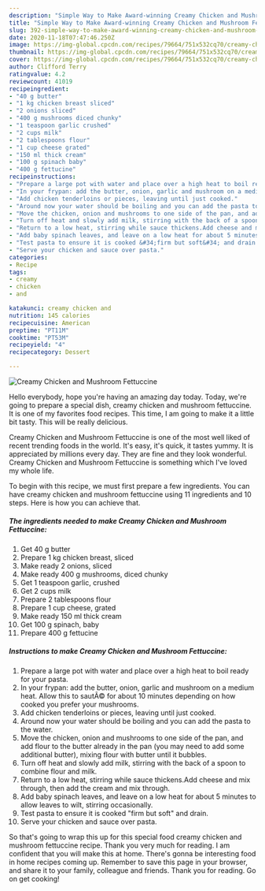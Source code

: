 ```yaml
---
description: "Simple Way to Make Award-winning Creamy Chicken and Mushroom Fettuccine"
title: "Simple Way to Make Award-winning Creamy Chicken and Mushroom Fettuccine"
slug: 392-simple-way-to-make-award-winning-creamy-chicken-and-mushroom-fettuccine
date: 2020-11-18T07:47:46.250Z
image: https://img-global.cpcdn.com/recipes/79664/751x532cq70/creamy-chicken-and-mushroom-fettuccine-recipe-main-photo.jpg
thumbnail: https://img-global.cpcdn.com/recipes/79664/751x532cq70/creamy-chicken-and-mushroom-fettuccine-recipe-main-photo.jpg
cover: https://img-global.cpcdn.com/recipes/79664/751x532cq70/creamy-chicken-and-mushroom-fettuccine-recipe-main-photo.jpg
author: Clifford Terry
ratingvalue: 4.2
reviewcount: 41019
recipeingredient:
- "40 g butter"
- "1 kg chicken breast sliced"
- "2 onions sliced"
- "400 g mushrooms diced chunky"
- "1 teaspoon garlic crushed"
- "2 cups milk"
- "2 tablespoons flour"
- "1 cup cheese grated"
- "150 ml thick cream"
- "100 g spinach baby"
- "400 g fettucine"
recipeinstructions:
- "Prepare a large pot with water and place over a high heat to boil ready for your pasta."
- "In your frypan: add the butter, onion, garlic and mushroom on a medium heat. Allow this to sautÃ© for about 10 minutes depending on how cooked you prefer your mushrooms."
- "Add chicken tenderloins or pieces, leaving until just cooked."
- "Around now your water should be boiling and you can add the pasta to the water."
- "Move the chicken, onion and mushrooms to one side of the pan, and add flour to the butter already in the pan (you may need to add some additional butter), mixing flour with butter until it bubbles."
- "Turn off heat and slowly add milk, stirring with the back of a spoon to combine flour and milk."
- "Return to a low heat, stirring while sauce thickens.Add cheese and mix through, then add the cream and mix through."
- "Add baby spinach leaves, and leave on a low heat for about 5 minutes to allow leaves to wilt, stirring occasionally."
- "Test pasta to ensure it is cooked &#34;firm but soft&#34; and drain."
- "Serve your chicken and sauce over pasta."
categories:
- Recipe
tags:
- creamy
- chicken
- and

katakunci: creamy chicken and 
nutrition: 145 calories
recipecuisine: American
preptime: "PT11M"
cooktime: "PT53M"
recipeyield: "4"
recipecategory: Dessert

---
```



![Creamy Chicken and Mushroom Fettuccine](https://img-global.cpcdn.com/recipes/79664/751x532cq70/creamy-chicken-and-mushroom-fettuccine-recipe-main-photo.jpg)

Hello everybody, hope you're having an amazing day today. Today, we're going to prepare a special dish, creamy chicken and mushroom fettuccine. It is one of my favorites food recipes. This time, I am going to make it a little bit tasty. This will be really delicious.

Creamy Chicken and Mushroom Fettuccine is one of the most well liked of recent trending foods in the world. It's easy, it's quick, it tastes yummy. It is appreciated by millions every day. They are fine and they look wonderful. Creamy Chicken and Mushroom Fettuccine is something which I've loved my whole life.




To begin with this recipe, we must first prepare a few ingredients. You can have creamy chicken and mushroom fettuccine using 11 ingredients and 10 steps. Here is how you can achieve that.

<!--inarticleads1-->

##### The ingredients needed to make Creamy Chicken and Mushroom Fettuccine:

1. Get 40 g butter
1. Prepare 1 kg chicken breast, sliced
1. Make ready 2 onions, sliced
1. Make ready 400 g mushrooms, diced chunky
1. Get 1 teaspoon garlic, crushed
1. Get 2 cups milk
1. Prepare 2 tablespoons flour
1. Prepare 1 cup cheese, grated
1. Make ready 150 ml thick cream
1. Get 100 g spinach, baby
1. Prepare 400 g fettucine




<!--inarticleads2-->

##### Instructions to make Creamy Chicken and Mushroom Fettuccine:

1. Prepare a large pot with water and place over a high heat to boil ready for your pasta.
1. In your frypan: add the butter, onion, garlic and mushroom on a medium heat. Allow this to sautÃ© for about 10 minutes depending on how cooked you prefer your mushrooms.
1. Add chicken tenderloins or pieces, leaving until just cooked.
1. Around now your water should be boiling and you can add the pasta to the water.
1. Move the chicken, onion and mushrooms to one side of the pan, and add flour to the butter already in the pan (you may need to add some additional butter), mixing flour with butter until it bubbles.
1. Turn off heat and slowly add milk, stirring with the back of a spoon to combine flour and milk.
1. Return to a low heat, stirring while sauce thickens.Add cheese and mix through, then add the cream and mix through.
1. Add baby spinach leaves, and leave on a low heat for about 5 minutes to allow leaves to wilt, stirring occasionally.
1. Test pasta to ensure it is cooked &#34;firm but soft&#34; and drain.
1. Serve your chicken and sauce over pasta.




So that's going to wrap this up for this special food creamy chicken and mushroom fettuccine recipe. Thank you very much for reading. I am confident that you will make this at home. There's gonna be interesting food in home recipes coming up. Remember to save this page in your browser, and share it to your family, colleague and friends. Thank you for reading. Go on get cooking!

